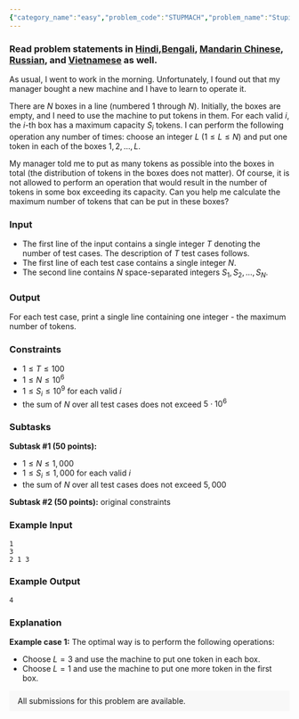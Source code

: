 ```yaml
---
{"category_name":"easy","problem_code":"STUPMACH","problem_name":"Stupid Machine","problemComponents":{"constraints":"","constraintsState":false,"subtasks":"","subtasksState":false,"inputFormat":"","inputFormatState":false,"outputFormat":"","outputFormatState":false,"sampleTestCases":{"0":{"id":1,"input":"1\r\n3\r\n2 1 3","output":4,"explanation":"**Example case 1:** The optimal way is to perform the following operations:\r\n- Choose $L = 3$ and use the machine to put one token in each box.\r\n- Choose $L = 1$ and use the machine to put one more token in the first box.","isDeleted":false}}},"video_editorial_url":"https://youtu.be/3TBU7wM5WV4","languages_supported":{"0":"CPP14","1":"C","2":"JAVA","3":"PYTH 3.6","4":"PYTH","5":"PYP3","6":"CS2","7":"ADA","8":"PYPY","9":"TEXT","10":"PAS fpc","11":"NODEJS","12":"RUBY","13":"PHP","14":"GO","15":"HASK","16":"TCL","17":"PERL","18":"SCALA","19":"LUA","20":"kotlin","21":"BASH","22":"JS","23":"LISP sbcl","24":"rust","25":"PAS gpc","26":"BF","27":"CLOJ","28":"R","29":"D","30":"CAML","31":"FORT","32":"ASM","33":"swift","34":"FS","35":"WSPC","36":"LISP clisp","37":"SQL","38":"SCM guile","39":"PERL6","40":"ERL","41":"CLPS","42":"ICK","43":"NICE","44":"PRLG","45":"ICON","46":"COB","47":"SCM chicken","48":"PIKE","49":"SCM qobi","50":"ST","51":"NEM"},"max_timelimit":1,"source_sizelimit":50000,"problem_author":"i_love_islam","problem_tester":"","date_added":"26-12-2019","tags":{"0":"cakewalk","1":"deadwing97","2":"i_love_islam","3":"ltime79"},"problem_difficulty_level":"Cakewalk","best_tag":"","editorial_url":"https://discuss.codechef.com/problems/STUPMACH","time":{"view_start_date":1577552402,"submit_start_date":1577552402,"visible_start_date":1577552402,"end_date":1735669800},"is_direct_submittable":false,"problemDiscussURL":"https://discuss.codechef.com/search?q=STUPMACH","is_proctored":false,"visitedContests":{},"layout":"problem"}
---
```

### Read problem statements in [Hindi](https://www.codechef.com/download/translated/LTIME79/hindi/STUPMACH.pdf),[Bengali](https://www.codechef.com/download/translated/LTIME79/bengali/STUPMACH.pdf), [Mandarin Chinese](https://www.codechef.com/download/translated/LTIME79/mandarin/STUPMACH.pdf), [Russian](https://www.codechef.com/download/translated/LTIME79/russian/STUPMACH.pdf), and [Vietnamese](https://www.codechef.com/download/translated/LTIME79/vietnamese/STUPMACH.pdf) as well.

As usual, I went to work in the morning. Unfortunately, I found out that my manager bought a new machine and I have to learn to operate it.

There are $N$ boxes in a line (numbered $1$ through $N$). Initially, the boxes are empty, and I need to use the machine to put tokens in them. For each valid $i$, the $i$-th box has a maximum capacity $S_i$ tokens. I can perform the following operation any number of times: choose an integer $L$ ($1 \le L \le N$) and put one token in each of the boxes $1, 2, \ldots, L$.

My manager told me to put as many tokens as possible into the boxes in total (the distribution of tokens in the boxes does not matter). Of course, it is not allowed to perform an operation that would result in the number of tokens in some box exceeding its capacity. Can you help me calculate the maximum number of tokens that can be put in these boxes?

### Input
- The first line of the input contains a single integer $T$ denoting the number of test cases. The description of $T$ test cases follows.
- The first line of each test case contains a single integer $N$.
- The second line contains $N$ space-separated integers $S_1, S_2, \ldots, S_N$.

### Output
For each test case, print a single line containing one integer - the maximum number of tokens.

### Constraints
- $1 \le T \le 100$
- $1 \le N \le 10^6$
- $1 \le S_i \le 10^9$ for each valid $i$
- the sum of $N$ over all test cases does not exceed $5 \cdot 10^6$

### Subtasks
**Subtask #1 (50 points):**
- $1 \le N \le 1,000$
- $1 \le S_i \le 1,000$ for each valid $i$
- the sum of $N$ over all test cases does not exceed $5,000$

**Subtask #2 (50 points):** original constraints

### Example Input
```
1
3
2 1 3
```

### Example Output
```
4
```

### Explanation
**Example case 1:** The optimal way is to perform the following operations:
- Choose $L = 3$ and use the machine to put one token in each box.
- Choose $L = 1$ and use the machine to put one more token in the first box.

<aside style='background: #f8f8f8;padding: 10px 15px;'><div>All submissions for this problem are available.</div></aside>